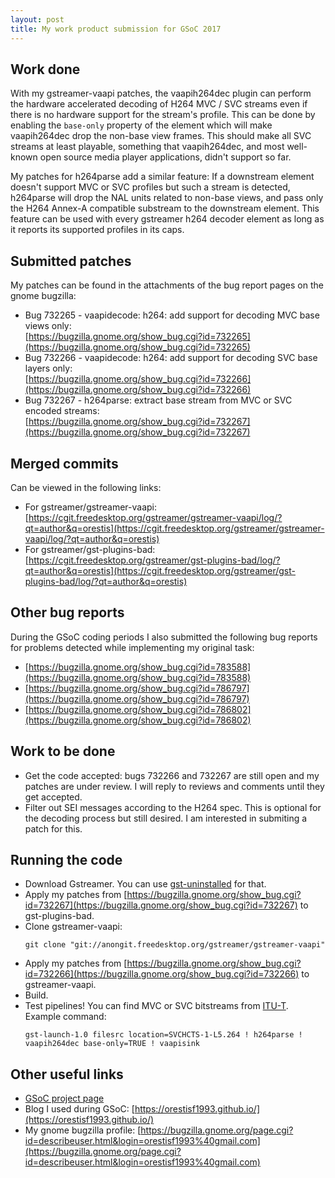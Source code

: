 ```yaml
---
layout: post
title: My work product submission for GSoC 2017
---
```


## Work done
With my gstreamer-vaapi patches, the vaapih264dec plugin can perform the hardware accelerated decoding of H264 MVC / SVC streams even if there is no hardware support for the stream's profile.
This can be done by enabling the `base-only` property of the element which will make vaapih264dec drop the non-base view frames.
This should make all SVC streams at least playable, something that vaapih264dec, and most well-known open source media player applications, didn't support so far.

My patches for h264parse add a similar feature:
If a downstream element doesn't support MVC or SVC profiles but such a stream is detected, h264parse will drop the NAL units related to non-base views, and pass only the H264 Annex-A compatible substream to the downstream element.
This feature can be used with every gstreamer h264 decoder element as long as it reports its supported profiles in its caps.

## Submitted patches
My patches can be found in the attachments of the bug report pages on the gnome bugzilla:
- Bug 732265 - vaapidecode: h264: add support for decoding MVC base views only:  
[https://bugzilla.gnome.org/show_bug.cgi?id=732265](https://bugzilla.gnome.org/show_bug.cgi?id=732265)
- Bug 732266 - vaapidecode: h264: add support for decoding SVC base layers only:  
[https://bugzilla.gnome.org/show_bug.cgi?id=732266](https://bugzilla.gnome.org/show_bug.cgi?id=732266)
- Bug 732267 - h264parse: extract base stream from MVC or SVC encoded streams:  
[https://bugzilla.gnome.org/show_bug.cgi?id=732267](https://bugzilla.gnome.org/show_bug.cgi?id=732267)

## Merged commits
Can be viewed in the following links:
- For gstreamer/gstreamer-vaapi:  
[https://cgit.freedesktop.org/gstreamer/gstreamer-vaapi/log/?qt=author&q=orestis](https://cgit.freedesktop.org/gstreamer/gstreamer-vaapi/log/?qt=author&q=orestis)
- For gstreamer/gst-plugins-bad:  
[https://cgit.freedesktop.org/gstreamer/gst-plugins-bad/log/?qt=author&q=orestis](https://cgit.freedesktop.org/gstreamer/gst-plugins-bad/log/?qt=author&q=orestis)

## Other bug reports
During the GSoC coding periods I also submitted the following bug reports for problems detected while implementing my original task:
- [https://bugzilla.gnome.org/show_bug.cgi?id=783588](https://bugzilla.gnome.org/show_bug.cgi?id=783588)
- [https://bugzilla.gnome.org/show_bug.cgi?id=786797](https://bugzilla.gnome.org/show_bug.cgi?id=786797)
- [https://bugzilla.gnome.org/show_bug.cgi?id=786802](https://bugzilla.gnome.org/show_bug.cgi?id=786802)

## Work to be done
- Get the code accepted: bugs 732266 and 732267 are still open and my patches are under review.
I will reply to reviews and comments until they get accepted.
- Filter out SEI messages according to the H264 spec.
This is optional for the decoding process but still desired.
I am interested in submiting a patch for this.

## Running the code
- Download Gstreamer.
You can use [gst-uninstalled](https://arunraghavan.net/2014/07/quick-start-guide-to-gst-uninstalled-1-x/) for that.
- Apply my patches from [https://bugzilla.gnome.org/show_bug.cgi?id=732267](https://bugzilla.gnome.org/show_bug.cgi?id=732267)
to gst-plugins-bad.
- Clone gstreamer-vaapi:
  ```
  git clone "git://anongit.freedesktop.org/gstreamer/gstreamer-vaapi"
  ````
- Apply my patches from [https://bugzilla.gnome.org/show_bug.cgi?id=732266](https://bugzilla.gnome.org/show_bug.cgi?id=732266)
to gstreamer-vaapi.
- Build.
- Test pipelines! You can find MVC or SVC bitstreams from [ITU-T](https://www.itu.int/net/itu-t/sigdb/spevideo/VideoForm-s.aspx?val=102002641).
Example command:
  ```
  gst-launch-1.0 filesrc location=SVCHCTS-1-L5.264 ! h264parse ! vaapih264dec base-only=TRUE ! vaapisink
  ```

## Other useful links
- [GSoC project page](https://summerofcode.withgoogle.com/projects/#4983264524632064)
- Blog I used during GSoC: [https://orestisf1993.github.io/](https://orestisf1993.github.io/)
- My gnome bugzilla profile: [https://bugzilla.gnome.org/page.cgi?id=describeuser.html&login=orestisf1993%40gmail.com](https://bugzilla.gnome.org/page.cgi?id=describeuser.html&login=orestisf1993%40gmail.com)
